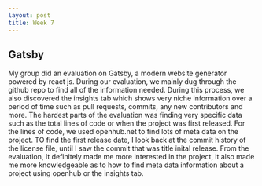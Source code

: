 ```yaml
---
layout: post
title: Week 7
---
```


## Gatsby

My group did an evaluation on Gatsby, a modern website generator powered by react js. During our evaluation, we mainly dug through the github repo to find all of the information needed. During this process, we also discovered the insights tab which shows very niche information over a period of time such as pull requests, commits, any new contributors and more. The hardest parts of the evaluation was finding very specific data such as the total lines of code or when the project was first released. For the lines of code, we used openhub.net to find lots of meta data on the project. TO find the first release date, I look back at the commit history of the license file, until I saw the commit that was title inital release. From the evaluation, It definitely made me more interested in the project, it also made me more knowledgeable as to how to find meta data information about a project using openhub or the insights tab.
